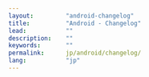 ```yaml
---
layout:         "android-changelog"
title:          "Android - Changelog"
lead:           ""
description:    ""
keywords:       ""
permalink:      jp/android/changelog/
lang:           "jp"
---
```

